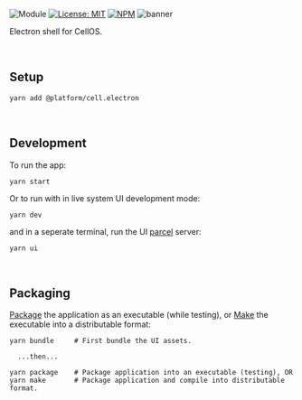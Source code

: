 ![Module](https://img.shields.io/badge/%40platform-cell.electron-%23EA4E7E.svg)
[![License: MIT](https://img.shields.io/badge/license-MIT-blue.svg)](https://opensource.org/licenses/MIT)
[![NPM](https://img.shields.io/npm/v/@platform/cell.electron.svg?colorB=blue&style=flat)](https://www.npmjs.com/package/@platform/cell.electron)
![banner](https://user-images.githubusercontent.com/185555/74685429-69334980-5233-11ea-9dfb-c51cbb577d69.png)

Electron shell for CellOS.

<p>&nbsp;<p>

## Setup

    yarn add @platform/cell.electron

<p>&nbsp;<p>

## Development

To run the app:

    yarn start

Or to run with in live system UI development mode:

    yarn dev

and in a seperate terminal, run the UI [parcel](https://parceljs.org) server:

    yarn ui

<p>&nbsp;<p>

## Packaging

[Package](https://www.electronforge.io/cli#package) the application as an executable (while testing), or [Make](https://www.electronforge.io/cli#make) the executable into a distributable format:

    yarn bundle     # First bundle the UI assets.

      ...then...

    yarn package    # Package application into an executable (testing), OR
    yarn make       # Package application and compile into distributable format.

<p>&nbsp;<p>
<p>&nbsp;<p>
